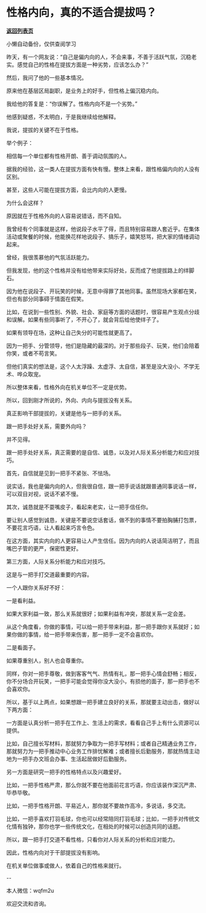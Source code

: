 # 性格内向，真的不适合提拔吗？

[**返回列表页**](/gzh/费曼的小茶馆)

小懒自动备份，仅供查阅学习

昨天，有一个网友说：“自己是偏内向的人，不会来事，不善于活跃气氛，沉稳老实。感觉自己的性格在提拔方面是一种劣势，应该怎么办？”  

然后，我问了他的一些基本情况。

原来他在基层区局副职，是业务上的好手，但性格上偏沉稳内向。  

我给他的答复是：“你误解了。性格内向不是一个劣势。”  

他感到疑惑，不太明白，于是我继续给他解释。

我说，提拔的关键不在于性格。

举个例子：  

相信每一个单位都有性格开朗、善于调动氛围的人。

据我的经验，这一类人在提拔方面有快有慢。整体上来看，跟性格偏内向的人没有区别。

甚至，这些人可能在提拔方面，会比内向的人更慢。  

为什么会这样？

原因就在于性格外向的人容易说错话，而不自知。

我曾经有个同事就是这样，他说段子水平了得，而且特别容易跟人套近乎。在集体活动或聚餐的时候，他能换花样地说段子、搞乐子，嬉笑怒骂，把大家的情绪调动起来。

曾经，我很羡慕他的气氛活跃能力。

但我发现，他的这个性格并没有给他带来实际好处，反而成了他提拔路上的绊脚石。  

因为他在说段子、开玩笑的时候，无意中得罪了其他同事。虽然现场大家都在笑，但也有部分同事碍于情面在假笑。

比如，在说到一些性别、外貌、社会、家庭等方面的话题时，很容易产生观点分歧和误解。如果有些同事听了，不开心了，就会背后给他使绊子了。

如果有领导在场，这种让自己失分的可能性就更高了。  

因为一把手、分管领导，他们是隐藏的最深的。对于那些段子、玩笑，他们会陪着你笑，或者不苟言笑。

但他们真实的想法是，这个人太浮躁、太虚浮、太自信，甚至是没大没小、不学无术、哗众取宠。

所以整体来看，性格外向在机关单位不一定是优势。

所以，回到刚才所说的，外向、内向与提拔没有关系。

真正影响干部提拔的，关键是他与一把手的关系。

跟一把手处好关系，需要外向吗？

并不见得。

跟一把手处好关系，真正需要的是自信、诚恳，以及对人际关系分析能力和应对技巧。

首先，自信就是见到一把手不紧张、不怯场。

说实话，我也是偏内向的人，但我很自信，跟一把手说话就跟普通同事说话一样，可以双目对视，说话不紧不慢。

其次，诚恳就是不耍嘴皮子，看起来老实，让一把手信任你。

要让别人感觉到诚恳，关键是不要说空话套话，做不到的事情不要拍胸脯打包票，不要花言巧语，让人看起来巧言令色。

在这方面，其实内向的人更容易让人产生信任。因为内向的人说话简洁明了，而且嘴巴子管的更严，保密性更好。

第三方面，人际关系分析能力和应对技巧。

这是与一把手打交道最重要的内容。  

一个人跟你关系好不好：

一是看利益。

如果大家利益一致，那么关系就很好；如果利益有冲突，那就关系一定会差。  

从这个角度看，你做的事情，可以给一把手带来利益，那一把手跟你关系就好；如果你做的事情，给一把手带来伤害，那一把手一定不会喜欢你。

二是看面子。

如果尊重别人，别人也会尊重你。  

同样，你对一把手尊敬，做到客客气气、热情有礼，那一把手心情会舒畅；相反，你不分场合开玩笑，一把手可能会觉得你没大没小，有损他的面子，那一把手也不会喜欢你。

所以，基于以上两点，如果想跟一把手建立良好的关系，那就要主动出击，做好以下两方面：

一方面是认真分析一把手在工作上、生活上的需求，看看自己手上有什么资源可以提供。

比如，自己擅长写材料，那就努力争取为一把手写材料；或者自己精通业务工作，那就努力为一把手推动中心业务工作排忧解难；或者擅长后勤服务，那就热情主动地为一把手办文班会办事、生活起居做好后勤服务。  

另一方面是研究一把手的性格特点以及兴趣爱好。

比如，一把手性格严肃，那么你就不要在他面前花言巧语，你应该装作深沉严肃、毕恭毕敬。

比如，一把手性格开朗、平易近人，那你就不要故作高冷，多说话，多交流。

比如，一把手喜欢打羽毛球，你也可以经常陪同打羽毛球；比如，一把手对传统文化情有独钟，那你也学一些传统文化，在相处的时候可以创造共同的话题。  

所以，跟一把手打交道不看性格，只看你对人际关系的分析和应对能力。  

因此，性格内向对于干部提拔没有影响。  

在机关单位做事或做人，依着自己的性格来就行。  

\--  

本人微信：wqfm2u

欢迎交流和咨询。

